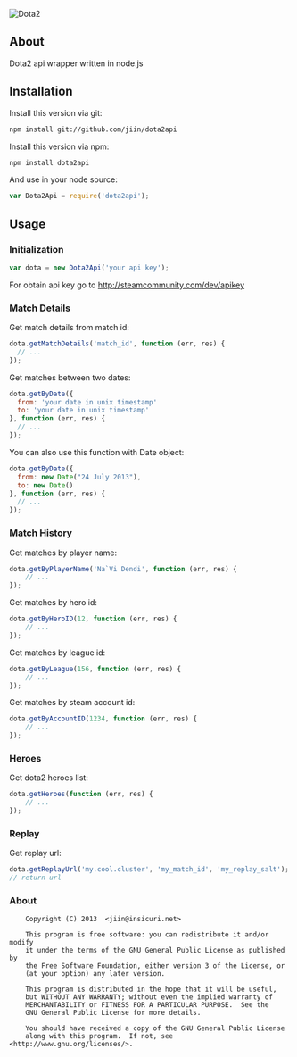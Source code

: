 ![Dota2](http://i.imgur.com/XRzSfx1.jpg)

## About

Dota2 api wrapper written in node.js

## Installation 

Install this version via git:
```bash
npm install git://github.com/jiin/dota2api
```

Install this version via npm:
```bash
npm install dota2api
```

And use in your node source:
```javascript
var Dota2Api = require('dota2api');
```

## Usage

### Initialization

```javascript
var dota = new Dota2Api('your api key');
```

For obtain api key go to <http://steamcommunity.com/dev/apikey>

### Match Details

Get match details from match id:
```javascript
dota.getMatchDetails('match_id', function (err, res) {
  // ...
});
```

Get matches between two dates:
```javascript
dota.getByDate({
  from: 'your date in unix timestamp'
  to: 'your date in unix timestamp'
}, function (err, res) {
  // ...
});
```

You can also use this function with Date object:
```javascript
dota.getByDate({
  from: new Date("24 July 2013"),
  to: new Date()
}, function (err, res) {
  // ...
});
```
### Match History

Get matches by player name:
```javascript
dota.getByPlayerName('Na`Vi Dendi', function (err, res) {
    // ...
});
```

Get matches by hero id:
```javascript
dota.getByHeroID(12, function (err, res) {
    // ...
});
```

Get matches by league id:
```javascript
dota.getByLeague(156, function (err, res) {
    // ...
});
```

Get matches by steam account id:
```javascript
dota.getByAccountID(1234, function (err, res) {
    // ...
});
```

### Heroes

Get dota2 heroes list:
```javascript
dota.getHeroes(function (err, res) {
    // ...
});
```

### Replay

Get replay url:
```javascript
dota.getReplayUrl('my.cool.cluster', 'my_match_id', 'my_replay_salt');
// return url
```

### About

```
    Copyright (C) 2013  <jiin@insicuri.net>

    This program is free software: you can redistribute it and/or modify
    it under the terms of the GNU General Public License as published by
    the Free Software Foundation, either version 3 of the License, or
    (at your option) any later version.

    This program is distributed in the hope that it will be useful,
    but WITHOUT ANY WARRANTY; without even the implied warranty of
    MERCHANTABILITY or FITNESS FOR A PARTICULAR PURPOSE.  See the
    GNU General Public License for more details.

    You should have received a copy of the GNU General Public License
    along with this program.  If not, see <http://www.gnu.org/licenses/>.
```